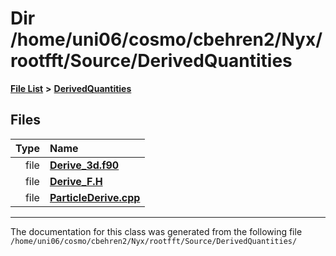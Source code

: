 
# Dir /home/uni06/cosmo/cbehren2/Nyx/rootfft/Source/DerivedQuantities


[**File List**](files.md) **>** [**DerivedQuantities**](dir_2c61180f16f9dfbd2bd571bcae5f2822.md)











## Files

| Type | Name |
| ---: | :--- |
| file | [**Derive\_3d.f90**](Derive__3d_8f90.md) <br> |
| file | [**Derive\_F.H**](Derive__F_8H.md) <br> |
| file | [**ParticleDerive.cpp**](ParticleDerive_8cpp.md) <br> |


















------------------------------
The documentation for this class was generated from the following file `/home/uni06/cosmo/cbehren2/Nyx/rootfft/Source/DerivedQuantities/`